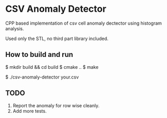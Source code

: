 CSV Anomaly Detector
===================

CPP based implementation of csv cell anomaly dectector using histogram analysis.

Used only the STL, no third part library included.


How to build and run
--------------------

$ mkdir build && cd build
$ cmake ..
$ make

$ ./csv-anomaly-detector your.csv


TODO
----

1. Report the anomaly for row wise cleanly.
2. Add more tests.
